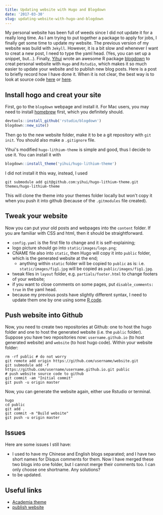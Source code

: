 ```yaml
---
title: Updating website with Hugo and Blogdown
date: '2017-03-30'
slug: updating-website-with-hugo-and-blogdown
---
```


My personal website has been full of weeds since I did not update it for a really long time. As I am trying to put together a package to apply for jobs, I finally get some time to update my website. The previous version of my website was build with `Jekyll`. However, it is a bit slow and whenever I want to creat a new post, I need to type the yaml head. (Yes, you can set up a snippet, but...). Finally, [Yihui](https://yihui.name) wrote an awesome R package [blogdown](https://github.com/rstudio/blogdown) to creat personal website with `Hugo` and `Rstudio`, which makes it so much easier to update your website and to publish new blog posts. Here is a post to briefly record how I have done it. When it is not clear, the best way is to look at source code [here](https://github.com/rbind/yihui.name) or [here](https://github.com/daijiang/website_hugo_source).

## Install hogo and creat your site

First, go to the `blogdown` webpage and install it. For Mac users, you may need to install [homebrew](https://brew.sh) first, which you definitely should.

```r
devtools::install_github('rstudio/blogdown')
blogdown::new_site()
```

Then go to the new website folder, make it to be a git repository with `git init`. You should also make a `.gitignore` file.

Yihui's modified `hugo-lithium-theme` is simple and good, thus I decide to use it. You can install it with

```r
blogdown::install_theme('yihui/hugo-lithium-theme')
```

I did not install it this way, instead, I used 

```
git submodule add git@github.com:yihui/hugo-lithium-theme.git themes/hugo-lithium-theme
```

This will clone the theme into your themes folder locally but won't copy it when you push it into github (because of the `.gitmodules` file created).

## Tweak your website

Now you can put your old posts and webpages into the `content` folder. If you are familiar with CSS and html, then it should be straightforward. 

- `config.yaml` is the first file to change and it is self-explaining;
- logo picture should go into `static/images/logo.png`;
- CNAME file also into `static`, then Hugo will copy it into `public` folder, which is the generated website at the end;
  + anything within `static` folder will be copied to `public` as is: i.e. `static/images/fig1.jpg` will be copied as `public/images/fig1.jpg`.
- tweak files in `layout` folder, e.g. `partials/footer.html` to change footers of your website;
- if you want to close comments on some pages, put `disable_comments: true` in the yaml head.
- because my previous posts have slightly different syntax, I need to update them one by one using some [R code](https://github.com/daijiang/website_hugo_source/blob/master/R/clean_blogs.R).


## Push website into Github

Now, you need to create two repositories at Github: one to host the hugo folder and one to host the generated website (i.e. the `public` folder). Suppose you have two repositories now: `username.github.io` (to host generated website) and `website` (to host hugo code). Within your website folder:

```
rm -rf public # do not worry
git remote add origin https://github.com/username/website.git
git submodule add -f https://github.com/username/username.github.io.git public
# push website source code to github
git commit -am "Initial commit"
git push -u origin master
```

Now, you can generate the website again, either use Rstudio or terminal.

```
hugo
cd public
git add .
git commit -m "Build website"
git push -u origin master
```


## Issues

Here are some issues I still have:

- I used to have my Chinese and English blogs separated; and I have two short names for Disqus comments for them. Now I have merged these two blogs into one folder, but I cannot merge their comments too. I can only choose one shortname. Any solutions?
- to be updated.

## Useful links

- [Academia theme](https://georgecushen.com/create-your-website-with-hugo/)
- [publish website](https://nbari.com/post/hugo-hosting/)
